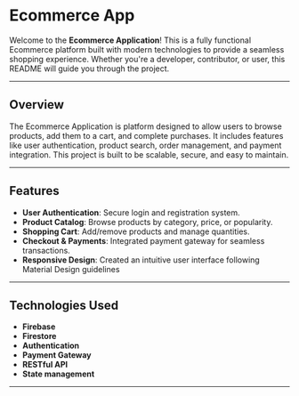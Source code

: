 # Ecommerce App



Welcome to the **Ecommerce Application**! This is a fully functional Ecommerce platform built with modern technologies to provide a seamless shopping experience. Whether you're a developer, contributor, or user, this README will guide you through the project.

---





## Overview
The Ecommerce Application is platform designed to allow users to browse products, add them to a cart, and complete purchases. It includes features like user authentication, product search, order management, and payment integration. This project is built to be scalable, secure, and easy to maintain.

---

## Features
- **User Authentication**: Secure login and registration system.
- **Product Catalog**: Browse products by category, price, or popularity.
- **Shopping Cart**: Add/remove products and manage quantities.
- **Checkout & Payments**: Integrated payment gateway for seamless transactions.
- **Responsive Design**: Created an intuitive user interface following Material Design guidelines

---

## Technologies Used
- **Firebase**
- **Firestore**
- **Authentication**
- **Payment Gateway**
- **RESTful API**
- **State management**
---
